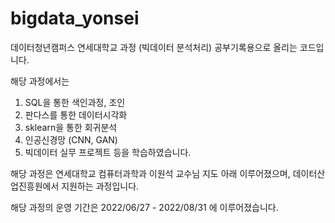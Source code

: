 # bigdata_yonsei
데이터청년캠퍼스 연세대학교 과정 (빅데이터 분석처리) 공부기록용으로 올리는 코드입니다.

해당 과정에서는 
1) SQL을 통한 색인과정, 조인
2) 판다스를 통한 데이터시각화 
3) sklearn을 통한 회귀분석
4) 인공신경망 (CNN, GAN) 
5) 빅데이터 실무 프로젝트
등을 학습하였습니다.

해당 과정은 연세대학교 컴퓨터과학과 이원석 교수님 지도 아래 이루어졌으며, 데이터산업진흥원에서 지원하는 과정입니다. 

해당 과정의 운영 기간은 2022/06/27 - 2022/08/31 에 이루어졌습니다. 
